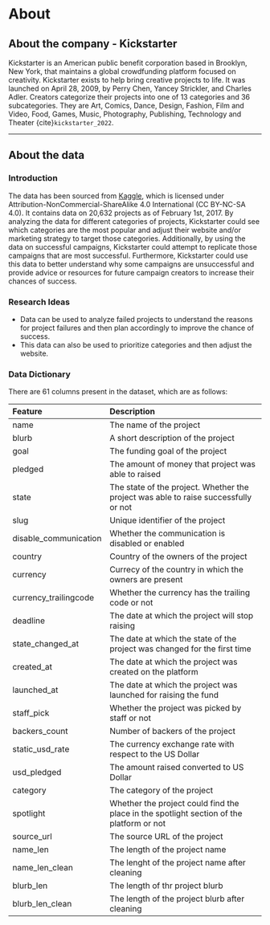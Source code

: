 # About

## About the company - Kickstarter

Kickstarter is an American public benefit corporation based in Brooklyn, New York, that maintains a global crowdfunding platform focused on creativity. Kickstarter exists to help bring creative projects to life. It was launched on April 28, 2009, by Perry Chen, Yancey Strickler, and Charles Adler. Creators categorize their projects into one of 13 categories and 36 subcategories. They are Art, Comics, Dance, Design, Fashion, Film and Video, Food, Games, Music, Photography, Publishing, Technology and Theater {cite}`kickstarter_2022`.

---

## About the data

### Introduction

The data has been sourced from [Kaggle](https://www.kaggle.com/datasets/thedevastator/most-kickstarter-campaigns-fail-here-s-why?select=kickstarter_data_with_features.csv), which is licensed under Attribution-NonCommercial-ShareAlike 4.0 International (CC BY-NC-SA 4.0). It contains data on 20,632 projects as of February 1st, 2017.
By analyzing the data for different categories of projects, Kickstarter could see which categories are the most popular and adjust their website and/or marketing strategy to target those categories. Additionally, by using the data on successful campaigns, Kickstarter could attempt to replicate those campaigns that are most successful. Furthermore, Kickstarter could use this data to better understand why some campaigns are unsuccessful and provide advice or resources for future campaign creators to increase their chances of success.

### Research Ideas

- Data can be used to analyze failed projects to understand the reasons for project failures and then plan accordingly to improve the chance of success.
- This data can also be used to prioritize categories and then adjust the website.

### Data Dictionary

There are 61 columns present in the dataset, which are as follows:

|Feature|Description|
|:--|:--|
|name|The name of the project|
|blurb|A short description of the project|
|goal|The funding goal of the project|
|pledged|The amount of money that project was able to raised|
|state|The state of the project. Whether the project was able to raise successfully or not|
|slug|Unique identifier of the project|
|disable_communication|Whether the communication is disabled or enabled|
|country|Country of the owners of the project|
|currency|Currecy of the country in which the owners are present|
|currency_trailingcode|Whether the currency has the trailing code or not|
|deadline|The date at which the project will stop raising|
|state_changed_at|The date at which the state of the project was changed for the first time|
|created_at|The date at which the project was created on the platform|
|launched_at|The date at which the project was launched for raising the fund|
|staff_pick|Whether the project was picked by staff or not|
|backers_count|Number of backers of the project|
|static_usd_rate|The currency exchange rate with respect to the US Dollar|
|usd_pledged|The amount raised converted to US Dollar|
|category|The category of the project|
|spotlight|Whether the project could find the place in the spotlight section of the platform or not|
|source_url|The source URL of the project|
|name_len|The length of the project name|
|name_len_clean|The lenght of the project name after cleaning|
|blurb_len|The length of thr project blurb|
|blurb_len_clean|The length of the project blurb after cleaning|